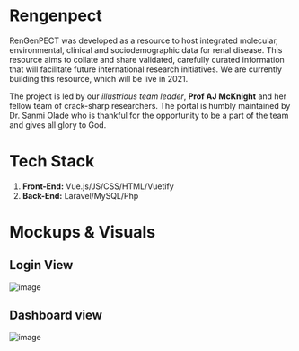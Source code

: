 # Rengenpect
RenGenPECT was developed as a resource to host integrated molecular, environmental, clinical and sociodemographic data for renal disease. This resource aims to collate and share validated, carefully curated information that will facilitate future international research initiatives. We are currently building this resource, which will be live in 2021.

The project is led by our *illustrious team leader*, **Prof AJ McKnight** and her fellow team of crack-sharp researchers. The portal is humbly maintained by Dr. Sanmi Olade who is thankful for the opportunity to be a part of the team and gives all glory to God.

# Tech Stack
1. **Front-End:** Vue.js/JS/CSS/HTML/Vuetify
2. **Back-End:** Laravel/MySQL/Php

# Mockups & Visuals

## Login View 
![image](https://user-images.githubusercontent.com/80102746/110207570-501c2b80-7e7c-11eb-8eb0-3eb5e9cac212.png)

## Dashboard view
![image](https://user-images.githubusercontent.com/80102746/110207706-35968200-7e7d-11eb-9e40-210a83fb9971.png)


